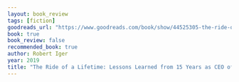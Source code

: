 ```yaml
---
layout: book_review
tags: [fiction]
goodreads_url: "https://www.goodreads.com/book/show/44525305-the-ride-of-a-lifetime"
book: true
book_review: false
recommended_book: true
author: Robert Iger
year: 2019
title: "The Ride of a Lifetime: Lessons Learned from 15 Years as CEO of the Walt Disney Company"
---
```

